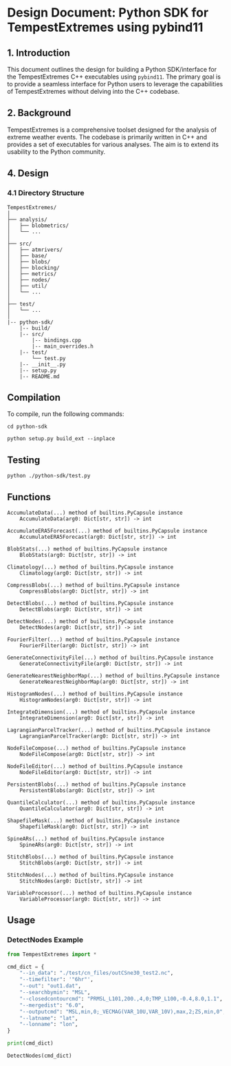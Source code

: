 # Design Document: Python SDK for TempestExtremes using pybind11

## 1. Introduction

This document outlines the design for building a Python SDK/interface for the TempestExtremes C++ executables using `pybind11`. The primary goal is to provide a seamless interface for Python users to leverage the capabilities of TempestExtremes without delving into the C++ codebase.

## 2. Background

TempestExtremes is a comprehensive toolset designed for the analysis of extreme weather events. The codebase is primarily written in C++ and provides a set of executables for various analyses. The aim is to extend its usability to the Python community.

## 4. Design

### 4.1 Directory Structure

```
TempestExtremes/
│
├── analysis/
│   ├── blobmetrics/
│   └── ...
│
├── src/
│   ├── atmrivers/
│   ├── base/
│   ├── blobs/
│   ├── blocking/
│   ├── metrics/
│   ├── nodes/
│   ├── util/
│   └── ...
│
├── test/
│   └── ...
│
|-- python-sdk/
    |-- build/
    |-- src/
        |-- bindings.cpp
        |-- main_overrides.h
    |-- test/
        └── test.py
    |-- __init__.py
    |-- setup.py
    |-- README.md
```

## Compilation

To compile, run the following commands:

`cd python-sdk`

`python setup.py build_ext --inplace`

## Testing

`python ./python-sdk/test.py`

## Functions
    AccumulateData(...) method of builtins.PyCapsule instance
        AccumulateData(arg0: Dict[str, str]) -> int
    
    AccumulateERA5Forecast(...) method of builtins.PyCapsule instance
        AccumulateERA5Forecast(arg0: Dict[str, str]) -> int
    
    BlobStats(...) method of builtins.PyCapsule instance
        BlobStats(arg0: Dict[str, str]) -> int
    
    Climatology(...) method of builtins.PyCapsule instance
        Climatology(arg0: Dict[str, str]) -> int
    
    CompressBlobs(...) method of builtins.PyCapsule instance
        CompressBlobs(arg0: Dict[str, str]) -> int
    
    DetectBlobs(...) method of builtins.PyCapsule instance
        DetectBlobs(arg0: Dict[str, str]) -> int
    
    DetectNodes(...) method of builtins.PyCapsule instance
        DetectNodes(arg0: Dict[str, str]) -> int
    
    FourierFilter(...) method of builtins.PyCapsule instance
        FourierFilter(arg0: Dict[str, str]) -> int
    
    GenerateConnectivityFile(...) method of builtins.PyCapsule instance
        GenerateConnectivityFile(arg0: Dict[str, str]) -> int
    
    GenerateNearestNeighborMap(...) method of builtins.PyCapsule instance
        GenerateNearestNeighborMap(arg0: Dict[str, str]) -> int

    HistogramNodes(...) method of builtins.PyCapsule instance
        HistogramNodes(arg0: Dict[str, str]) -> int
    
    IntegrateDimension(...) method of builtins.PyCapsule instance
        IntegrateDimension(arg0: Dict[str, str]) -> int
    
    LagrangianParcelTracker(...) method of builtins.PyCapsule instance
        LagrangianParcelTracker(arg0: Dict[str, str]) -> int
    
    NodeFileCompose(...) method of builtins.PyCapsule instance
        NodeFileCompose(arg0: Dict[str, str]) -> int
    
    NodeFileEditor(...) method of builtins.PyCapsule instance
        NodeFileEditor(arg0: Dict[str, str]) -> int
    
    PersistentBlobs(...) method of builtins.PyCapsule instance
        PersistentBlobs(arg0: Dict[str, str]) -> int
    
    QuantileCalculator(...) method of builtins.PyCapsule instance
        QuantileCalculator(arg0: Dict[str, str]) -> int
    
    ShapefileMask(...) method of builtins.PyCapsule instance
        ShapefileMask(arg0: Dict[str, str]) -> int
    
    SpineARs(...) method of builtins.PyCapsule instance
        SpineARs(arg0: Dict[str, str]) -> int
    
    StitchBlobs(...) method of builtins.PyCapsule instance
        StitchBlobs(arg0: Dict[str, str]) -> int
    
    StitchNodes(...) method of builtins.PyCapsule instance
        StitchNodes(arg0: Dict[str, str]) -> int
    
    VariableProcessor(...) method of builtins.PyCapsule instance
        VariableProcessor(arg0: Dict[str, str]) -> int
## Usage 

### DetectNodes Example

```python
from TempestExtremes import *

cmd_dict = {
    "--in_data": "./test/cn_files/outCSne30_test2.nc",
    "--timefilter": '"6hr"',
    "--out": "out1.dat",
    "--searchbymin": "MSL",
    "--closedcontourcmd": "PRMSL_L101,200.,4,0;TMP_L100,-0.4,8.0,1.1",
    "--mergedist": "6.0",
    "--outputcmd": "MSL,min,0;_VECMAG(VAR_10U,VAR_10V),max,2;ZS,min,0",
    "--latname": "lat",
    "--lonname": "lon",
}

print(cmd_dict)

DetectNodes(cmd_dict)
``````
